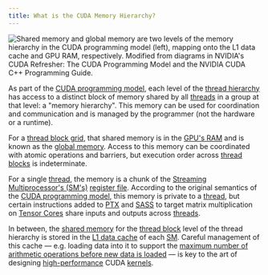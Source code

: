 ```yaml
---
title: What is the CUDA Memory Hierarchy?
---
```


![[Shared memory](/gpu-glossary/device-software/shared-memory) and [global memory](/gpu-glossary/device-software/global-memory) are two levels of the memory hierarchy in the [CUDA programming model](/gpu-glossary/device-software/cuda-programming-model) (left), mapping onto the [L1 data cache](/gpu-glossary/device-hardware/l1-data-cache) and [GPU RAM](/gpu-glossary/device-hardware/gpu-ram), respectively. Modified from diagrams in NVIDIA's [CUDA Refresher: The CUDA Programming Model](https://developer.nvidia.com/blog/cuda-refresher-cuda-programming-model/) and the NVIDIA [CUDA C++ Programming Guide](https://docs.nvidia.com/cuda/cuda-c-programming-guide/index.html#programming-model).](themed-image://cuda-programming-model.svg)

As part of the
[CUDA programming model](/gpu-glossary/device-software/cuda-programming-model),
each level of the
[thread hierarchy](/gpu-glossary/device-software/thread-hierarchy) has access to
a distinct block of memory shared by all
[threads](/gpu-glossary/device-software/thread) in a group at that level: a
"memory hierarchy". This memory can be used for coordination and communication
and is managed by the programmer (not the hardware or a runtime).

For a [thread block grid](/gpu-glossary/device-software/thread-block-grid), that
shared memory is in the [GPU's RAM](/gpu-glossary/device-hardware/gpu-ram) and
is known as the [global memory](/gpu-glossary/device-software/global-memory).
Access to this memory can be coordinated with atomic operations and barriers,
but execution order across
[thread blocks](/gpu-glossary/device-software/thread-block) is indeterminate.

For a single [thread](/gpu-glossary/device-software/thread), the memory is a
chunk of the
[Streaming Multiprocessor's (SM's)](/gpu-glossary/device-hardware/streaming-multiprocessor)
[register file](/gpu-glossary/device-hardware/register-file). According to the
original semantics of the
[CUDA programming model](/gpu-glossary/device-software/cuda-programming-model),
this memory is private to a [thread](/gpu-glossary/device-software/thread), but
certain instructions added to
[PTX](/gpu-glossary/device-software/parallel-thread-execution) and
[SASS](/gpu-glossary/device-software/streaming-assembler) to target matrix
multiplication on [Tensor Cores](/gpu-glossary/device-hardware/tensor-core)
share inputs and outputs across [threads](/gpu-glossary/device-software/thread).

In between, the [shared memory](/gpu-glossary/device-software/shared-memory) for
the [thread block](/gpu-glossary/device-software/thread-block) level of the
thread hierarchy is stored in the
[L1 data cache](/gpu-glossary/device-hardware/l1-data-cache) of each
[SM](/gpu-glossary/device-hardware/streaming-multiprocessor). Careful management
of this cache — e.g. loading data into it to support the [maximum number of arithmetic operations before new data is loaded](/gpu-glossary/perf/arithmetic-intensity) — is key to the art of designing
[high-performance](/gpu-glossary/perf) CUDA [kernels](/gpu-glossary/device-software/kernel).
